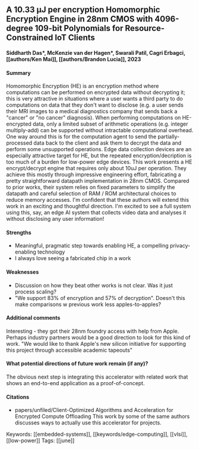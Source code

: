 ## A 10.33 μJ per encryption Homomorphic Encryption Engine in 28nm CMOS with 4096-degree 109-bit Polynomials for Resource-Constrained IoT Clients
#### Siddharth Das*, McKenzie van der Hagen*, Swarali Patil, Cagri Erbagci, [[authors/Ken Mai]], [[authors/Brandon Lucia]], 2023
#### Summary
Homomorphic Encryption (HE) is an encryption method where computations can be performed on encrypted data without decrypting it; this is very attractive in situations where a user wants a third party to do computations on data that they don't want to disclose (e.g. a user sends their MRI images to a medical diagnostics company that sends back a "cancer" or "no cancer" diagnosis). When performing computations on HE-encrypted data, only a limited subset of arithmetic operations (e.g. integer multiply-add) can be supported without intractable computational overhead. One way around this is for the computation agent to send the partially-processed data back to the client and ask them to decrypt the data and perform some unsupported operations.
Edge data collection devices are an especially attractive target for HE, but the repeated encryption/decription is too much of a burden for low-power edge devices.
This work presents a HE encrypt/decrypt engine that requires only about 10uJ per operation. They achieve this mostly through impressive engineering effort, fabricating a pretty straightforward datapath implementation in 28nm CMOS. Compared to prior works, their system relies on fixed parameters to simplify the datapath and careful selection of RAM / ROM architectural choices to reduce memory accesses.
I'm confident that these authors will extend this work in an exciting and thoughtful direction. I'm excited to see a full system using this, say, an edge AI system that collects video data and analyses it without disclosing any user information!

#### Strengths
  - Meaningful, pragmatic step towards enabling HE, a compelling privacy-enabling technology
  - I always love seeing a fabricated chip in a work

#### Weaknesses
  - Discussion on how they beat other works is not clear. Was it just process scaling?
  - "We support 83% of encryption and 57% of decryption". Doesn't this make comparisons w previous work less apples-to-apples?

#### Additional comments
Interesting - they got their 28nm foundry access with help from Apple. Perhaps industry partners would be a good direction to look for this kind of work. "We would like to thank Apple's new silicon initiative for supporting this project through accessible academic tapeouts"

#### What potential directions of future work remain (if any)?
The obvious next step is integrating this accelerator with related work that shows an end-to-end application as a proof-of-concept.

#### Citations
 - papers/unfiled/Client-Optimized Algorithms and Acceleration for Encrypted Compute Offloading
   This work by some of the same authors discusses ways to actually use this accelerator for projects.

Keywords: [[embedded-systems]], [[keywords/edge-computing]], [[vlsi]], [[low-power]]
Tags:
[[june]]

